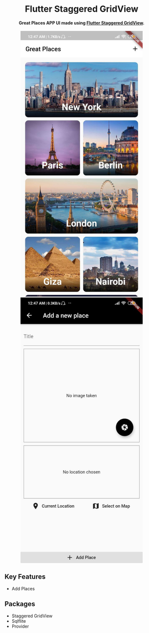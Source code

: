 <h1 align="center">
 Flutter Staggered GridView
  
  <br>
</h1>

<h4 align="center">Great Places APP UI made using <a href="https://pub.dev/packages/flutter_staggered_grid_view" target="_blank">Flutter Staggered GridView</a>.</h4>

<p align="center">
  <img src="screenshots/screen02.jpg" width="400" /> 
  <img src="screenshots/screen01.jpg" width="400" />
</p>

## Key Features

* Add Places

## Packages

* Staggered GridView
* Sqlflite
* Provider
